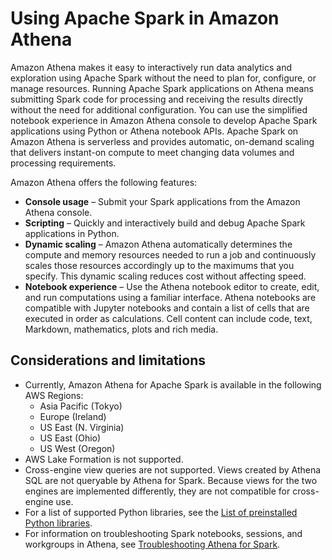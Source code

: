 # Using Apache Spark in Amazon Athena<a name="notebooks-spark"></a>

Amazon Athena makes it easy to interactively run data analytics and exploration using Apache Spark without the need to plan for, configure, or manage resources\. Running Apache Spark applications on Athena means submitting Spark code for processing and receiving the results directly without the need for additional configuration\. You can use the simplified notebook experience in Amazon Athena console to develop Apache Spark applications using Python or Athena notebook APIs\. Apache Spark on Amazon Athena is serverless and provides automatic, on\-demand scaling that delivers instant\-on compute to meet changing data volumes and processing requirements\.

Amazon Athena offers the following features:
+ **Console usage** – Submit your Spark applications from the Amazon Athena console\.
+ **Scripting** – Quickly and interactively build and debug Apache Spark applications in Python\.
+ **Dynamic scaling** – Amazon Athena automatically determines the compute and memory resources needed to run a job and continuously scales those resources accordingly up to the maximums that you specify\. This dynamic scaling reduces cost without affecting speed\.
+ **Notebook experience** – Use the Athena notebook editor to create, edit, and run computations using a familiar interface\. Athena notebooks are compatible with Jupyter notebooks and contain a list of cells that are executed in order as calculations\. Cell content can include code, text, Markdown, mathematics, plots and rich media\. 

## Considerations and limitations<a name="notebooks-spark-considerations-and-limitations"></a>
+ Currently, Amazon Athena for Apache Spark is available in the following AWS Regions:
  + Asia Pacific \(Tokyo\)
  + Europe \(Ireland\)
  + US East \(N\. Virginia\)
  + US East \(Ohio\)
  + US West \(Oregon\)
+ AWS Lake Formation is not supported\.
+ Cross\-engine view queries are not supported\. Views created by Athena SQL are not queryable by Athena for Spark\. Because views for the two engines are implemented differently, they are not compatible for cross\-engine use\.
+ For a list of supported Python libraries, see the [List of preinstalled Python libraries](notebooks-spark-preinstalled-python-libraries.md)\.
+ For information on troubleshooting Spark notebooks, sessions, and workgroups in Athena, see [Troubleshooting Athena for Spark](notebooks-spark-troubleshooting.md)\.